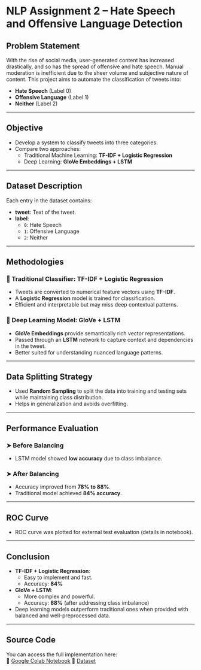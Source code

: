 # NLP Assignment 2 – Hate Speech and Offensive Language Detection


##  Problem Statement
With the rise of social media, user-generated content has increased drastically, and so has the spread of offensive and hate speech. Manual moderation is inefficient due to the sheer volume and subjective nature of content. This project aims to automate the classification of tweets into:

- **Hate Speech** (Label 0)
- **Offensive Language** (Label 1)
- **Neither** (Label 2)

---

##  Objective

- Develop a system to classify tweets into three categories.
- Compare two approaches:
  - Traditional Machine Learning: **TF-IDF + Logistic Regression**
  - Deep Learning: **GloVe Embeddings + LSTM**

---

##  Dataset Description

Each entry in the dataset contains:
- **tweet**: Text of the tweet.
- **label**:
  - `0`: Hate Speech
  - `1`: Offensive Language
  - `2`: Neither

---

##  Methodologies

### 🔸 Traditional Classifier: TF-IDF + Logistic Regression
- Tweets are converted to numerical feature vectors using **TF-IDF**.
- A **Logistic Regression** model is trained for classification.
- Efficient and interpretable but may miss deep contextual patterns.

### 🔹 Deep Learning Model: GloVe + LSTM
- **GloVe Embeddings** provide semantically rich vector representations.
- Passed through an **LSTM** network to capture context and dependencies in the tweet.
- Better suited for understanding nuanced language patterns.

---

##  Data Splitting Strategy
- Used **Random Sampling** to split the data into training and testing sets while maintaining class distribution.
- Helps in generalization and avoids overfitting.

---

##  Performance Evaluation

### ➤ Before Balancing
- LSTM model showed **low accuracy** due to class imbalance.

### ➤ After Balancing
- Accuracy improved from **78% to 88%**.
- Traditional model achieved **84% accuracy**.

---

##  ROC Curve
- ROC curve was plotted for external test evaluation (details in notebook).

---

##  Conclusion

- **TF-IDF + Logistic Regression**:
  - Easy to implement and fast.
  - Accuracy: **84%**
- **GloVe + LSTM**:
  - More complex and powerful.
  - Accuracy: **88%** (after addressing class imbalance)
- Deep learning models outperform traditional ones when provided with balanced and well-preprocessed data.

---

##  Source Code

You can access the full implementation here:  
🔗 [Google Colab Notebook](https://colab.research.google.com/drive/123DngHBj80vTEU5tu0Y7gS8ZOj_PcN42?usp=sharing)
🔗 [Dataset]([text](https://www.kaggle.com/datasets/mrmorj/hate-speech-and-offensive-language-dataset))
